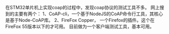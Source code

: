 在STM32单片机上实现coap的过程中，发现coap协议的测试工具不多。
网上搜到的主要有两个：
1、CoAP-cli，一个基于NodeJS的CoAP命令行工具，其核心是基于Node-CoAP库。
2、FireFox Copper， 一个Firefox的插件。这个在FireFox 55版本以下的才可用。
目前做为一个客户端测试工具，基本可用。

